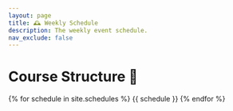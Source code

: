 ```yaml
---
layout: page
title: 🕰️ Weekly Schedule
description: The weekly event schedule.
nav_exclude: false
---
```


# Course Structure 🍎

{% for schedule in site.schedules %}
{{ schedule }}
{% endfor %}